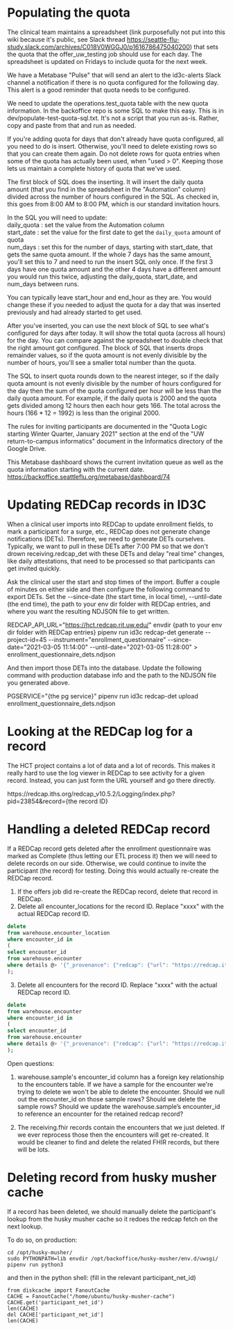 # Populating the quota
The clinical team maintains a spreadsheet (link purposefully not put into this wiki because it's public, see Slack thread https://seattle-flu-study.slack.com/archives/C018V0WGGJ0/p1616786475040200) that sets the quota that the 
offer_uw_testing job should use for each day. The spreadsheet is updated on Fridays to include quota for the next week.

We have a Metabase "Pulse" that will send an alert to the id3c-alerts Slack channel a notification if there is no quota configured for the following day. This alert is a good reminder that quota needs to be configured.

We need to update the operations.test_quota table with the new quota information. In the backoffice repo is some SQL to make this easy. This is in dev/populate-test-quota-sql.txt. It's not a script that you run as-is. Rather, copy and paste from that and run as needed.

If you're adding quota for days that don't already have quota configured, all you need to do is insert. Otherwise, you'll need to delete existing rows so that you can create them again. Do not delete rows for quota entries when some of the quota has actually been used, when "used > 0". Keeping those lets us maintain a complete history of quota that we've used.

The first block of SQL does the inserting. It will insert the daily quota amount (that you find in the spreadsheet in the "Automation" column) divided across the number of hours configured in the SQL. As checked in, this goes from 8:00 AM to 8:00 PM, which is our standard invitation hours.

In the SQL you will need to update:  
daily_quota  : set the value from the Automation column  
start_date : set the value for the first date to get the `daily_quota` amount of quota   
num_days : set this for the number of days, starting with start_date, that gets the same quota amount. If the whole 7 days has the same amount, you'll set this to 7 and need to run the insert SQL only once. If the first 3 days have one quota amount and the other 4 days have a different amount you would run this twice, adjusting the daily_quota, start_date, and num_days between runs.

You can typically leave start_hour and end_hour as they are. You would change these if you needed to adjust the quota for a day that was inserted previously and had already started to get used.

After you've inserted, you can use the next block of SQL to see what's configured for days after today. It will show the total quota (across all hours) for the day. You can compare against the spreadsheet to double check that the right amount got configured. The block of SQL that inserts drops remainder values, so if the quota amount is not evenly divisible by the number of hours, you'll see a smaller total number than the quota.

The SQL to insert quota rounds down to the nearest integer, so if the daily quota amount is not evenly divisible by the number of hours configured for the day then the sum of the quota configured per hour will be less than the daily quota amount. For example, if the daily quota is 2000 and the quota gets divided among 12 hours then each hour gets 166. The total across the hours (166 * 12 = 1992) is less than the original 2000.

The rules for inviting participants are documented in the "Quota Logic starting Winter Quarter, January 2021" section at the end of the "UW return-to-campus informatics" document in the Informatics directory of the Google Drive.

This Metabase dashboard shows the current invitation queue as well as the quota information starting with the current date.   
https://backoffice.seattleflu.org/metabase/dashboard/74

# Updating REDCap records in ID3C

When a clinical user imports into REDCap to update enrollment fields, to mark a participant for a surge, etc., REDCap does not generate change notifications (DETs). Therefore, we need to generate DETs ourselves. Typically, we want to pull in these DETs after 7:00 PM so that we don't drown receiving.redcap_det with these DETs and delay "real time" changes, like daily attestations, that need to be processed so that participants can get invited quickly.

Ask the clinical user the start and stop times of the import. Buffer a couple of minutes on either side and then configure the following command to export DETs. Set the --since-date (the start time, in local time), --until-date (the end time), the path to your env dir folder with REDCap entries, and where you want the resulting NDJSON file to get written.

REDCAP_API_URL="https://hct.redcap.rit.uw.edu/" envdir {path to your env dir folder with REDCap entries} pipenv run id3c redcap-det generate --project-id=45 --instrument="enrollment_questionnaire" --since-date="2021-03-05 11:14:00" --until-date="2021-03-05 11:28:00" > enrollment_questionnaire_dets.ndjson

And then import those DETs into the database. Update the following command with production database info and the path to the NDJSON file you generated above. 

PGSERVICE="{the pg service}" pipenv run id3c redcap-det upload enrollment_questionnaire_dets.ndjson

# Looking at the REDCap log for a record
The HCT project contains a lot of data and a lot of records. This makes it really hard to use the log viewer in REDCap to see activity for a given record. Instead, you can just form the URL yourself and go there directly.  
<div style="display: inline">https://redcap.iths.org/redcap_v10.5.2/Logging/index.php?pid=23854&record={the record ID}</div>
  
# Handling a deleted REDCap record
If a REDCap record gets deleted after the enrollment questionnaire was marked as Complete (thus letting our ETL process it) then we will need to delete records on our side. Otherwise, we could continue to invite the participant (the record) for testing. Doing this would actually re-create the REDCap record.
1. If the offers job did re-create the REDCap record, delete that record in REDCap.
2. Delete all encounter_locations for the record ID. Replace "xxxx" with the actual REDCap record ID.
```sql
delete
from warehouse.encounter_location
where encounter_id in
(
select encounter_id
from warehouse.encounter
where details @> '{"_provenance": {"redcap": {"url": "https://redcap.iths.org/", "project_id":23854, "record_id":"xxxx"}}}'
);
```
3. Delete all encounters for the record ID. Replace "xxxx" with the actual REDCap record ID.
```sql
delete
from warehouse.encounter
where encounter_id in
(
select encounter_id
from warehouse.encounter
where details @> '{"_provenance": {"redcap": {"url": "https://redcap.iths.org/", "project_id":23854, "record_id":"xxxx"}}}'
);
```
Open questions: 
1. warehouse.sample's encounter_id column has a foreign key relationship to the encounters table. If we have a sample for the encounter we're trying to delete we won't be able to delete the encounter. Should we null out the encounter_id on those sample rows? Should we delete the sample rows? Should we update the warehouse.sample’s encounter_id to reference an encounter for the retained redcap record?

2. The receiving.fhir records contain the encounters that we just deleted. If we ever reprocess those then the encounters will get re-created. It would be cleaner to find and delete the related FHIR records, but there will be lots.

# Deleting record from husky musher cache
If a record has been deleted, we should manually delete the participant's lookup from the husky musher cache so it redoes the redcap fetch on the next lookup.

To do so, on production:

```
cd /opt/husky-musher/
sudo PYTHONPATH=lib envdir /opt/backoffice/husky-musher/env.d/uwsgi/ pipenv run python3
```

and then in the python shell: (fill in the relevant participant_net_id)
```
from diskcache import FanoutCache
CACHE = FanoutCache("/home/ubuntu/husky-musher-cache") 
CACHE.get('participant_net_id')
len(CACHE)
del CACHE['participant_net_id']
len(CACHE)
```
